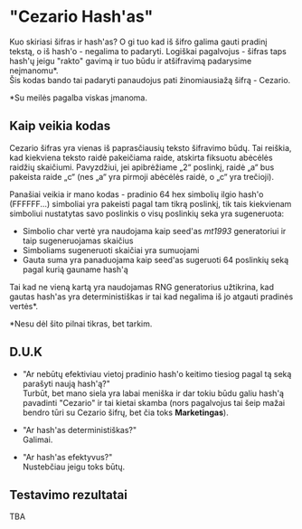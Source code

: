 # "Cezario Hash'as"
  Kuo skiriasi šifras ir hash'as? O gi tuo kad iš šifro galima gauti pradinį tekstą, o iš hash'o - negalima to padaryti.
  Logiškai pagalvojus - šifras taps hash'ų jeigu "rakto" gavimą ir tuo būdu ir atšifravimą padarysime neįmanomu*.  
  Šis kodas bando tai padaryti panaudojus pati žinomiausiažą šifrą - Cezario.

*Su meilės pagalba viskas įmanoma.


## Kaip veikia kodas
  Cezario šifras yra vienas iš paprasčiausių teksto šifravimo būdų. Tai reiškia, kad kiekviena teksto raidė pakeičiama raide, atskirta fiksuotu abėcėlės raidžių skaičiumi. Pavyzdžiui, jei apibrėžiame „2“ poslinkį, raidė „a“ bus pakeista raide „c“ (nes „a“ yra pirmoji abėcėlės raidė, o „c“ yra trečioji).

  Panašiai veikia ir mano kodas - pradinio 64 hex simbolių ilgio hash'o (FFFFFF...) simboliai yra pakeisti pagal tam tikrą poslinkį, tik tais kiekvienam simboliui nustatytas savo poslinkis o visų poslinkių seka yra sugeneruota: 
  * Simbolio char vertė yra naudojama kaip seed'as _mt1993_ generatoriui ir taip sugeneruojamas skaičius
  * Simboliams sugeneruoti skaičiai yra sumuojami
  * Gauta suma yra panaduojama kaip seed'as sugeruoti 64 poslinkių seką pagal kurią gauname hash'ą

  Tai kad ne vieną kartą yra naudojamas RNG generatorius užtikrina, kad gautas hash'as yra deterministiškas ir tai kad negalima iš jo atgauti pradinės vertės*.

  *Nesu dėl šito pilnai tikras, bet tarkim.


  ## D.U.K
  
  * "Ar nebūtų efektiviau vietoj pradinio hash'o keitimo tiesiog pagal tą seką parašyti naują hash'ą?"  
    Turbūt, bet mano siela yra labai meniška ir dar tokiu būdu galiu hash'ą pavadinti "Cezario" ir tai kietai skamba (nors pagalvojus tai šeip mažai bendro tūri su Cezario šifrų, bet čia toks **Marketingas**).
    
  * "Ar hash'as deterministiškas?"   
    Galimai.
    
  * "Ar hash'as efektyvus?"   
    Nustebčiau jeigu toks būtų.


  ## Testavimo rezultatai
  TBA
